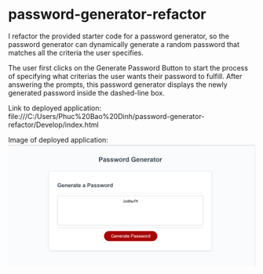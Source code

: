 # password-generator-refactor

I refactor the provided starter code for a password generator, so the password generator can dynamically generate a random password that matches all the criteria the user specifies. 

The user first clicks on the Generate Password Button to start the process of specifying what criterias the user wants their password to fulfill. After answering the prompts, this password generator displays the newly generated password inside the dashed-line box. 

Link to deployed application: file:///C:/Users/Phuc%20Bao%20Dinh/password-generator-refactor/Develop/index.html 

Image of deployed application: ![Password Generator](https://github.com/Fuvolution/password-generator-refactor/blob/main/image.png)
